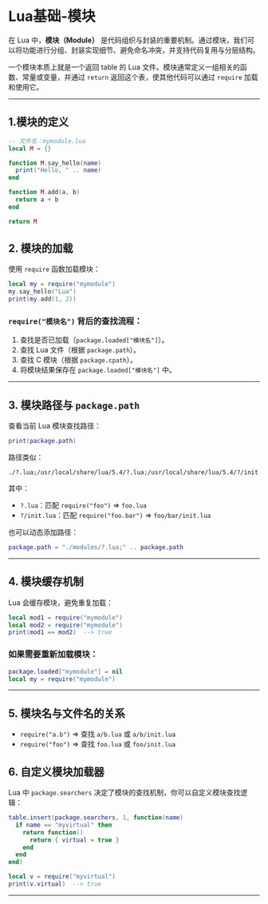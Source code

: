 # Lua基础-模块

在 Lua 中，**模块（Module）** 是代码组织与封装的重要机制。通过模块，我们可以将功能进行分组、封装实现细节、避免命名冲突，并支持代码复用与分层结构。


一个模块本质上就是一个返回 table 的 Lua 文件。模块通常定义一组相关的函数、常量或变量，并通过 `return` 返回这个表，使其他代码可以通过 `require` 加载和使用它。

---

## 1.模块的定义

```lua
-- 文件名：mymodule.lua
local M = {}

function M.say_hello(name)
  print("Hello, " .. name)
end

function M.add(a, b)
  return a + b
end

return M
```


## 2. 模块的加载

使用 `require` 函数加载模块：

```lua
local my = require("mymodule")
my.say_hello("Lua")
print(my.add(1, 2))
```

### `require("模块名")` 背后的查找流程：

1. 查找是否已加载（`package.loaded["模块名"]`）。
2. 查找 Lua 文件（根据 `package.path`）。
3. 查找 C 模块（根据 `package.cpath`）。
4. 将模块结果保存在 `package.loaded["模块名"]` 中。

---

## 3. 模块路径与 `package.path`

查看当前 Lua 模块查找路径：

```lua
print(package.path)
```

路径类似：

```
./?.lua;/usr/local/share/lua/5.4/?.lua;/usr/local/share/lua/5.4/?/init.lua
```

其中：

- `?.lua`：匹配 `require("foo")` => `foo.lua`
- `?/init.lua`：匹配 `require("foo.bar")` => `foo/bar/init.lua`

也可以动态添加路径：

```lua
package.path = "./modules/?.lua;" .. package.path
```

---

## 4. 模块缓存机制

Lua 会缓存模块，避免重复加载：

```lua
local mod1 = require("mymodule")
local mod2 = require("mymodule")
print(mod1 == mod2)  --> true
```

### 如果需要重新加载模块：

```lua
package.loaded["mymodule"] = nil
local my = require("mymodule")
```

---

## 5. 模块名与文件名的关系

- `require("a.b")` => 查找 `a/b.lua` 或 `a/b/init.lua`
- `require("foo")` => 查找 `foo.lua` 或 `foo/init.lua`


## 6. 自定义模块加载器

Lua 中 `package.searchers` 决定了模块的查找机制，你可以自定义模块查找逻辑：

```lua
table.insert(package.searchers, 1, function(name)
  if name == "myvirtual" then
    return function()
      return { virtual = true }
    end
  end
end)

local v = require("myvirtual")
print(v.virtual)  --> true
```

---


